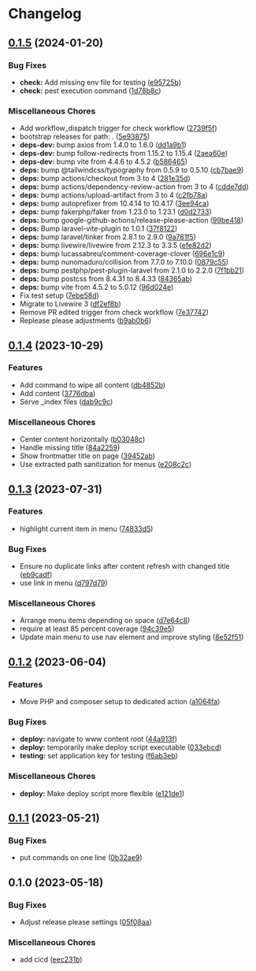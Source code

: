# Changelog

## [0.1.5](https://github.com/rotex1800/rotex1800.de/compare/v0.1.4...v0.1.5) (2024-01-20)


### Bug Fixes

* **check:** Add missing env file for testing ([e95725b](https://github.com/rotex1800/rotex1800.de/commit/e95725b0b99e7fdfaea25e6c2c5f6016ba10f8f6))
* **check:** pest execution command ([1d78b8c](https://github.com/rotex1800/rotex1800.de/commit/1d78b8c112d0b32f82cdec3b903a44a11539d284))


### Miscellaneous Chores

* Add workflow_dispatch trigger for check workflow ([2739f5f](https://github.com/rotex1800/rotex1800.de/commit/2739f5ff8b3155d0a3093e0fbb4f7c53c551441d))
* bootstrap releases for path: . ([5e93875](https://github.com/rotex1800/rotex1800.de/commit/5e93875ea238d0e3ca4758dc749616c82724ff80))
* **deps-dev:** bump axios from 1.4.0 to 1.6.0 ([dd1a9b1](https://github.com/rotex1800/rotex1800.de/commit/dd1a9b1c324e8a033c51b311dd49a036bac47d7b))
* **deps-dev:** bump follow-redirects from 1.15.2 to 1.15.4 ([2aea60e](https://github.com/rotex1800/rotex1800.de/commit/2aea60e848aac46f3a5f95a8eaa5830ec4e1a393))
* **deps-dev:** bump vite from 4.4.6 to 4.5.2 ([b586465](https://github.com/rotex1800/rotex1800.de/commit/b5864654e9c006be1aa75c2a0f7cc36ba6baa033))
* **deps:** bump @tailwindcss/typography from 0.5.9 to 0.5.10 ([cb7bae9](https://github.com/rotex1800/rotex1800.de/commit/cb7bae90ca371fa86a30035d7ab4175168dd389c))
* **deps:** bump actions/checkout from 3 to 4 ([281e35d](https://github.com/rotex1800/rotex1800.de/commit/281e35d20efdc9c324c37fc5ffd899f3c1eaf659))
* **deps:** bump actions/dependency-review-action from 3 to 4 ([cdde7dd](https://github.com/rotex1800/rotex1800.de/commit/cdde7dd6f367d4679a7667becb95560760da0567))
* **deps:** bump actions/upload-artifact from 3 to 4 ([c2fb78a](https://github.com/rotex1800/rotex1800.de/commit/c2fb78a0c87a84604a74067e3949271346a00849))
* **deps:** bump autoprefixer from 10.4.14 to 10.4.17 ([3ee94ca](https://github.com/rotex1800/rotex1800.de/commit/3ee94cad9e116e4006f6e0ab17dcd6796282ae5d))
* **deps:** bump fakerphp/faker from 1.23.0 to 1.23.1 ([d0d2733](https://github.com/rotex1800/rotex1800.de/commit/d0d27339335af8061cdc4937f07a1459947b8c0c))
* **deps:** bump google-github-actions/release-please-action ([99be418](https://github.com/rotex1800/rotex1800.de/commit/99be4185a798455777d5a07fff16d1355ec80a7c))
* **deps:** Bump laravel-vite-plugin to 1.0.1 ([37f8122](https://github.com/rotex1800/rotex1800.de/commit/37f8122a448672033c5c8fbf891199df0b6594df))
* **deps:** bump laravel/tinker from 2.8.1 to 2.9.0 ([9a781f5](https://github.com/rotex1800/rotex1800.de/commit/9a781f596c6445867220fc4c51e7ae3bb0852340))
* **deps:** bump livewire/livewire from 2.12.3 to 3.3.5 ([efe82d2](https://github.com/rotex1800/rotex1800.de/commit/efe82d26e0f665c35a6c301fc8c9a2630a97c34b))
* **deps:** bump lucassabreu/comment-coverage-clover ([696e1c9](https://github.com/rotex1800/rotex1800.de/commit/696e1c968c58905342ba6c2f1faad2a1238f3f57))
* **deps:** bump nunomaduro/collision from 7.7.0 to 7.10.0 ([0879c55](https://github.com/rotex1800/rotex1800.de/commit/0879c55a8bec91d49d3920b543db4e5dc9b38416))
* **deps:** bump pestphp/pest-plugin-laravel from 2.1.0 to 2.2.0 ([7f1bb21](https://github.com/rotex1800/rotex1800.de/commit/7f1bb212e898c9fff91b84e25851f6bfa74884d6))
* **deps:** bump postcss from 8.4.31 to 8.4.33 ([84365ab](https://github.com/rotex1800/rotex1800.de/commit/84365ab1fdbf18fe11830ab5e1f326bfc6dc7f71))
* **deps:** bump vite from 4.5.2 to 5.0.12 ([96d024e](https://github.com/rotex1800/rotex1800.de/commit/96d024e9c1026b88699d2f8a97309d7986ff1de3))
* Fix test setup ([7ebe58d](https://github.com/rotex1800/rotex1800.de/commit/7ebe58d13bc9b2ed0253066e975cd491d762d754))
* Migrate to Livewire 3 ([df2ef8b](https://github.com/rotex1800/rotex1800.de/commit/df2ef8b0b214fecb13d70fa846c6fc454f4ea068))
* Remove PR edited trigger from check workflow ([7e37742](https://github.com/rotex1800/rotex1800.de/commit/7e3774285612da2787f01f78d8d654a43dd86ee8))
* Replease please adjustments ([b9ab0b6](https://github.com/rotex1800/rotex1800.de/commit/b9ab0b6600a7955249bc4a80cfa0fc51709a8dc9))

## [0.1.4](https://github.com/rotex1800/rotex1800.de/compare/v0.1.3...v0.1.4) (2023-10-29)


### Features

* Add command to wipe all content ([db4852b](https://github.com/rotex1800/rotex1800.de/commit/db4852b3d0105e991964bc92f5d83912f83047dc))
* Add content ([3776dba](https://github.com/rotex1800/rotex1800.de/commit/3776dba6cd7102da67b47776a573e2c440e239bf))
* Serve _index files ([dab9c9c](https://github.com/rotex1800/rotex1800.de/commit/dab9c9c8a460f8f9a756b6dbdf78086d23a91710))


### Miscellaneous Chores

* Center content horizontally ([b03048c](https://github.com/rotex1800/rotex1800.de/commit/b03048cfe72d0a6cda0357c3f546978a609ca40d))
* Handle missing title ([84a2259](https://github.com/rotex1800/rotex1800.de/commit/84a225958aa178c7bffb3b4c2b95190fa80013a1))
* Show frontmatter title on page ([39452ab](https://github.com/rotex1800/rotex1800.de/commit/39452ab4051c91c3286b03abba1a423b3e61e7ff))
* Use extracted path sanitization for menus ([e208c2c](https://github.com/rotex1800/rotex1800.de/commit/e208c2cc146d6dacc5134b67288317c55748d613))

## [0.1.3](https://github.com/rotex1800/rotex1800.de/compare/v0.1.2...v0.1.3) (2023-07-31)


### Features

* highlight current item in menu ([74833d5](https://github.com/rotex1800/rotex1800.de/commit/74833d5ed0a0a2aa98d80e7ed28532a9da05feda))


### Bug Fixes

* Ensure no duplicate links after content refresh with changed title ([eb9cadf](https://github.com/rotex1800/rotex1800.de/commit/eb9cadf8a0a70b9ed0c54d7fbc2d734fe0a5eebb))
* use link in menu ([d797d79](https://github.com/rotex1800/rotex1800.de/commit/d797d79e1f079eb5fb76772a74a2c4ad62a6e4d9))


### Miscellaneous Chores

* Arrange menu items depending on space ([d7e64c8](https://github.com/rotex1800/rotex1800.de/commit/d7e64c88436d84808d5d33891b7d2330e7910ff0))
* require at least 85 percent coverage ([94c39e5](https://github.com/rotex1800/rotex1800.de/commit/94c39e56c818895b7cae1685057ed830bb92c34a))
* Update main menu to use nav element and improve styling ([8e52f51](https://github.com/rotex1800/rotex1800.de/commit/8e52f51daec5fb7c0efa5e88d9a02fcf15e15588))

## [0.1.2](https://github.com/rotex1800/rotex1800.de/compare/v0.1.1...v0.1.2) (2023-06-04)


### Features

* Move PHP and composer setup to dedicated action ([a1064fa](https://github.com/rotex1800/rotex1800.de/commit/a1064fae6c3e86f5a0f8efea5568c077c15c2a85))


### Bug Fixes

* **deploy:** navigate to www content root ([44a913f](https://github.com/rotex1800/rotex1800.de/commit/44a913ff33372cb8c3e345f957e835b310b53102))
* **deploy:** temporarily make deploy script executable ([033ebcd](https://github.com/rotex1800/rotex1800.de/commit/033ebcde93a7fe1b1b1081c3a3ab17ea3c793488))
* **testing:** set application key for testing ([f6ab3eb](https://github.com/rotex1800/rotex1800.de/commit/f6ab3eb8117a4ed2bbe1ce3570f7731c7e935268))


### Miscellaneous Chores

* **deploy:** Make deploy script more flexible ([e121de1](https://github.com/rotex1800/rotex1800.de/commit/e121de16a0d71a31b6af250e6e61f7cd39c1aa8f))

## [0.1.1](https://github.com/rotex1800/rotex1800.de/compare/v0.1.0...v0.1.1) (2023-05-21)


### Bug Fixes

* put commands on one line ([0b32ae9](https://github.com/rotex1800/rotex1800.de/commit/0b32ae9e582389e760b02b727b4e3ebf520bd0ba))

## 0.1.0 (2023-05-18)


### Bug Fixes

* Adjust release please settings ([05f08aa](https://github.com/rotex1800/rotex1800.de/commit/05f08aad8ea0211c8f762068ea61336306743d3e))


### Miscellaneous Chores

* add cicd ([eec231b](https://github.com/rotex1800/rotex1800.de/commit/eec231b2f77a54f32985b520360168ec97e2c29b))
